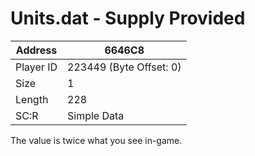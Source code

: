
#  Units.dat - Supply Provided
Address   | 6646C8
----------|-------------
Player ID | 223449 (Byte Offset: 0)
Size 	  | 1
Length 	  | 228
SC:R      | Simple Data

The value is twice what you see in-game.
